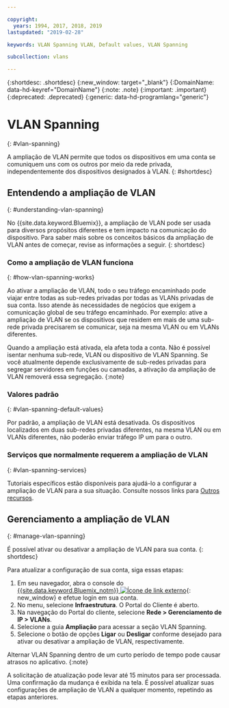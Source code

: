```yaml
---

copyright:
  years: 1994, 2017, 2018, 2019
lastupdated: "2019-02-28"

keywords: VLAN Spanning VLAN, Default values, VLAN Spanning

subcollection: vlans

---
```


{:shortdesc: .shortdesc}
{:new_window: target="_blank"}
{:DomainName: data-hd-keyref="DomainName"}
{:note: .note}
{:important: .important}
{:deprecated: .deprecated}
{:generic: data-hd-programlang="generic"}


# VLAN Spanning
{: #vlan-spanning}

A ampliação de VLAN permite que todos os dispositivos em uma conta se comuniquem uns com os outros por meio da rede privada, independentemente dos dispositivos designados à VLAN.
{: #shortdesc}

## Entendendo a ampliação de VLAN
{: #understanding-vlan-spanning}


No {{site.data.keyword.Bluemix}}, a ampliação de VLAN pode ser usada para diversos propósitos diferentes e tem impacto na comunicação do dispositivo. Para saber mais sobre os conceitos básicos da ampliação de VLAN antes de começar, revise as informações a seguir.
{: shortdesc}

### Como a ampliação de VLAN funciona
{: #how-vlan-spanning-works}

Ao ativar a ampliação de VLAN, todo o seu tráfego encaminhado pode viajar entre todas as sub-redes privadas por todas as VLANs privadas de sua conta. Isso atende às necessidades de negócios que exigem a comunicação global de seu tráfego encaminhado. Por exemplo: ative a ampliação de VLAN se os dispositivos que residem em mais de uma sub-rede privada precisarem se comunicar, seja na mesma VLAN ou em VLANs diferentes.

Quando a ampliação está ativada, ela afeta toda a conta. Não é possível isentar nenhuma sub-rede, VLAN ou dispositivo de VLAN Spanning. Se você atualmente depende exclusivamente de sub-redes privadas para segregar servidores em funções ou camadas, a ativação da ampliação de VLAN removerá essa segregação.
{:note}

### Valores padrão
{: #vlan-spanning-default-values}

Por padrão, a ampliação de VLAN está desativada. Os dispositivos localizados em duas sub-redes privadas diferentes, na mesma VLAN ou em VLANs diferentes, não poderão enviar tráfego IP um para o outro.

### Serviços que normalmente requerem a ampliação de VLAN
{: #vlan-spanning-services}

Tutoriais específicos estão disponíveis para ajudá-lo a configurar a ampliação de VLAN para a sua situação. Consulte nossos links para [Outros recursos](/docs/infrastructure/vlans?topic=vlans-other-resources-for-vlan-spanning).


## Gerenciamento a ampliação de VLAN
{: #manage-vlan-spanning}

É possível ativar ou desativar a ampliação de VLAN para sua conta.
{: shortdesc}

Para atualizar a configuração de sua conta, siga essas etapas:

  1. Em seu navegador, abra o console do [{{site.data.keyword.Bluemix_notm}} ![Ícone de link externo](../../icons/launch-glyph.svg "Ícone de link externo")](https://{DomainName}/){: new_window} e efetue login em sua conta.
  2. No menu, selecione **Infraestrutura**. O Portal do Cliente é aberto.
  3. Na navegação do Portal do cliente, selecione **Rede > Gerenciamento de IP > VLANs**.
  4. Selecione a guia **Ampliação** para acessar a seção VLAN Spanning.
  5. Selecione o botão de opções **Ligar** ou **Desligar** conforme desejado para ativar ou desativar a ampliação de VLAN, respectivamente.

Alternar VLAN Spanning dentro de um curto período de tempo pode causar atrasos no aplicativo.
{:note}

A solicitação de atualização pode levar até 15 minutos para ser processada. Uma confirmação da mudança é exibida na tela. É possível atualizar suas configurações de ampliação de VLAN a qualquer momento, repetindo as etapas anteriores.
